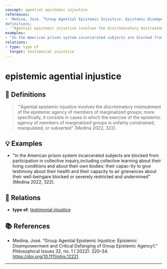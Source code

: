 ```yaml
---
concept: agential epistemic injustice
references:
- 'Medina, José. “Group Agential Epistemic Injustice: Epistemic Disempowerment and Critical Defanging of Group Epistemic Agency1.” Philosophical Issues 32, no. 1 ( 2022): 320–34. https://doi.org/10.1111/phis.12221.
definitions:
- '"Agential epistemic injustice involves the discriminatory mistreatment of the epistemic agency of members of marginalized groups; more specifically, it consists in cases in which the exercise of the epistemic agency of members of marginalized groups is unfairly constrained, manipulated, or subverted" (Medina 2022, 322).'
examples:
- "In the American prison system incarcerated subjects are blocked from participation in collective inquiry,including collective learning about their living conditions and about their own bodies: their capac-ity to give testimony about their health and their capacity to air grievances about their well-beingare blocked or severely restricted and undermined" (Medina 2022, 322).
relations:
- type: type of
  target: testimonial injustice
---
```


# epistemic agential injustice

## 📖 Definitions

> '"Agential epistemic injustice involves the discriminatory mistreatment of the epistemic agency of members of marginalized groups; more specifically, it consists in cases in which the exercise of the epistemic agency of members of marginalized groups is unfairly constrained, manipulated, or subverted" (Medina 2022, 322).

## 💡 Examples

- "In the American prison system incarcerated subjects are blocked from participation in collective inquiry,including collective learning about their living conditions and about their own bodies: their capac-ity to give testimony about their health and their capacity to air grievances about their well-beingare blocked or severely restricted and undermined" (Medina 2022, 322).

## 🔗 Relations

- **type of**: [testimonial injustice](./testimonial-injustice.md)

## 📚 References

- Medina, José. “Group Agential Epistemic Injustice: Epistemic Disempowerment and Critical Defanging of Group Epistemic Agency1.” Philosophical Issues 32, no. 1 ( 2022): 320–34. https://doi.org/10.1111/phis.12221.


---

<script src="https://giscus.app/client.js"
                data-repo="natesheehan/conceptcartography"
                data-repo-id="R_kgDOPB5QiQ"
                data-category="General"
                data-category-id="DIC_kwDOPB5Qic4CsAxd"
                data-mapping="pathname"
                data-strict="0"
                data-reactions-enabled="1"
                data-emit-metadata="0"
                data-input-position="bottom"
                data-theme="catppuccin_mocha"
                data-lang="en"
                crossorigin="anonymous"
                async>
        </script>
        
